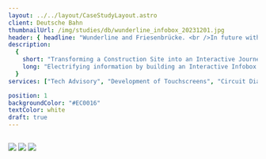 ```yaml
---
layout: ../../layout/CaseStudyLayout.astro
client: Deutsche Bahn
thumbnailUrl: /img/studies/db/wunderline_infobox_20231201.jpg
header: { headline: "Wunderline and Friesenbrücke. <br />In future without borders.", content: '<iframe class="aspect-[16/9] w-full mt-10" src="https://www.youtube.com/embed/OUATsTXVrs8?si=L9aAq7Qzrnf42v1W" title="YouTube video player" frameborder="0" allow="accelerometer; autoplay; clipboard-write; encrypted-media; gyroscope; picture-in-picture; web-share" allowfullscreen></iframe>' }
description:
  {
    short: "Transforming a Construction Site into an Interactive Journey",
    long: "Electrifying information by building an Interactive Infobox for the Wunderline and Friesenbrücke Construction Sites, creating a multimedia center for immersive project insights.",
  }
services: ["Tech Advisory", "Development of Touchscreens", "Circuit Diagram Design", "Assembly of Circuits" ,"Programming of Circuits"]

position: 1
backgroundColor: "#EC0016"
textColor: white
draft: true
---
```



<!-- <iframe class="aspect-[16/9] w-full mt-10" src="https://www.youtube.com/embed/OUATsTXVrs8?si=L9aAq7Qzrnf42v1W" title="YouTube video player" frameborder="0" allow="accelerometer; autoplay; clipboard-write; encrypted-media; gyroscope; picture-in-picture; web-share" allowfullscreen></iframe> -->

##

![](/img/studies/db/wunderline_infobox_20231201-2.jpg)
![](/img/studies/db/wunderline_infobox_20231201-3.jpg)
![](/img/studies/db/wunderline_infobox_20231201.jpg)